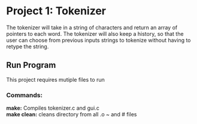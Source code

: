 Project 1: Tokenizer
====================
The tokenizer will take in a string of characters and return an array of pointers to each word. The tokenizer will also keep a history, so that the user can choose from previous inputs strings to tokenize without having to retype the string.

Run Program
---------------
This project requires mutiple files to run


### Commands:
**make:** Compiles tokenizer.c and gui.c  
**make clean:** cleans directory from all .o ~ and # files
